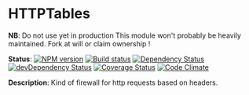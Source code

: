 # HTTPTables

**NB**:
Do not use yet in production
This module won't probably be heavily maintained. Fork at will or claim ownership !

**Status**:
[![NPM version](https://badge.fury.io/js/httptables.png)](https://npmjs.org/package/httptables) [![Build status](https://secure.travis-ci.org/SimpliField/httptables.png)](https://travis-ci.org/SimpliField/httptables) [![Dependency Status](https://david-dm.org/SimpliField/httptables.png)](https://david-dm.org/SimpliField/httptables) [![devDependency Status](https://david-dm.org/SimpliField/httptables/dev-status.png)](https://david-dm.org/SimpliField/httptables#info=devDependencies) [![Coverage Status](https://coveralls.io/repos/SimpliField/httptables/badge.png?branch=master)](https://coveralls.io/r/SimpliField/httptables?branch=master) [![Code Climate](https://codeclimate.com/github/SimpliField/httptables.png)](https://codeclimate.com/github/SimpliField/httptables)

**Description**:
Kind of firewall for http requests based on headers.